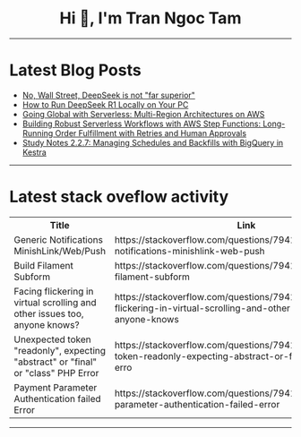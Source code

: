 <h1 align="center">Hi 👋, I'm Tran Ngoc Tam</h1>

---

# Latest Blog Posts 
<!-- BLOG-POST-LIST:START -->
- [No, Wall Street, DeepSeek is not &quot;far superior&quot;](https://dev.to/alexjitbit/no-wall-street-deepseek-is-not-far-superior-51c7)
- [How to Run DeepSeek R1 Locally on Your PC](https://dev.to/chemenggcalc/how-to-run-deepseek-r1-locally-on-your-pc-162i)
- [Going Global with Serverless: Multi-Region Architectures on AWS](https://dev.to/aws-builders/going-global-with-serverless-multi-region-architectures-on-aws-2k8n)
- [Building Robust Serverless Workflows with AWS Step Functions: Long-Running Order Fulfillment with Retries and Human Approvals](https://dev.to/sudoconsultants/building-robust-serverless-workflows-with-aws-step-functions-long-running-order-fulfillment-with-8ff)
- [Study Notes 2.2.7: Managing Schedules and Backfills with BigQuery in Kestra](https://dev.to/pizofreude/study-notes-227-managing-schedules-and-backfills-with-bigquery-in-kestra-1hl9)
<!-- BLOG-POST-LIST:END -->

---

# Latest stack oveflow activity
<table>
  <tr><th>Title</th><th>Link</th></tr>
  <!-- STACKOVERFLOW:START --><tr><td>Generic Notifications MinishLink/Web/Push</td><td>https://stackoverflow.com/questions/79412924/generic-notifications-minishlink-web-push</td></tr><tr><td>Build Filament Subform</td><td>https://stackoverflow.com/questions/79412865/build-filament-subform</td></tr><tr><td>Facing flickering in virtual scrolling and other issues too, anyone knows?</td><td>https://stackoverflow.com/questions/79412851/facing-flickering-in-virtual-scrolling-and-other-issues-too-anyone-knows</td></tr><tr><td>Unexpected token &quot;readonly&quot;, expecting &quot;abstract&quot; or &quot;final&quot; or &quot;class&quot; PHP Error</td><td>https://stackoverflow.com/questions/79412692/unexpected-token-readonly-expecting-abstract-or-final-or-class-php-erro</td></tr><tr><td>Payment Parameter Authentication failed Error</td><td>https://stackoverflow.com/questions/79412516/payment-parameter-authentication-failed-error</td></tr><!-- STACKOVERFLOW:END -->
</table>

---


